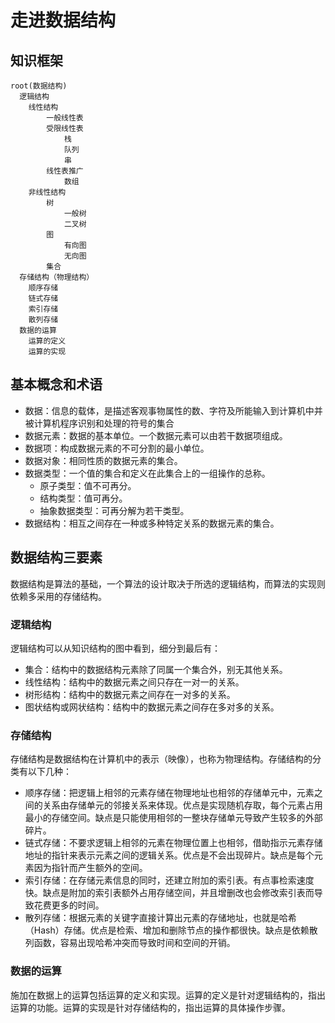 # 走进数据结构
## 知识框架
```mindmap
root(数据结构)
  逻辑结构
    线性结构
        一般线性表
        受限线性表
            栈
            队列
            串
        线性表推广
            数组
    非线性结构
        树
            一般树
            二叉树
        图
            有向图
            无向图
        集合
  存储结构（物理结构）
    顺序存储
    链式存储
    索引存储
    散列存储
  数据的运算
    运算的定义
    运算的实现
```

## 基本概念和术语
- 数据：信息的载体，是描述客观事物属性的数、字符及所能输入到计算机中并被计算机程序识别和处理的符号的集合
- 数据元素：数据的基本单位。一个数据元素可以由若干数据项组成。
- 数据项：构成数据元素的不可分割的最小单位。
- 数据对象：相同性质的数据元素的集合。
- 数据类型：一个值的集合和定义在此集合上的一组操作的总称。
    - 原子类型：值不可再分。
    - 结构类型：值可再分。
    - 抽象数据类型：可再分解为若干类型。
- 数据结构：相互之间存在一种或多种特定关系的数据元素的集合。

## 数据结构三要素
数据结构是算法的基础，一个算法的设计取决于所选的逻辑结构，而算法的实现则依赖多采用的存储结构。

### 逻辑结构
逻辑结构可以从知识结构的图中看到，细分到最后有：

- 集合：结构中的数据结构元素除了同属一个集合外，别无其他关系。
- 线性结构：结构中的数据元素之间只存在一对一的关系。
- 树形结构：结构中的数据元素之间存在一对多的关系。
- 图状结构或网状结构：结构中的数据元素之间存在多对多的关系。

### 存储结构
存储结构是数据结构在计算机中的表示（映像），也称为物理结构。存储结构的分类有以下几种：

- 顺序存储：把逻辑上相邻的元素存储在物理地址也相邻的存储单元中，元素之间的关系由存储单元的邻接关系来体现。优点是实现随机存取，每个元素占用最小的存储空间。缺点是只能使用相邻的一整块存储单元导致产生较多的外部碎片。
- 链式存储：不要求逻辑上相邻的元素在物理位置上也相邻，借助指示元素存储地址的指针来表示元素之间的逻辑关系。优点是不会出现碎片。缺点是每个元素因为指针而产生额外的空间。
- 索引存储：在存储元素信息的同时，还建立附加的索引表。有点事检索速度快。缺点是附加的索引表额外占用存储空间，并且增删改也会修改索引表而导致花费更多的时间。
- 散列存储：根据元素的关键字直接计算出元素的存储地址，也就是哈希（Hash）存储。优点是检索、增加和删除节点的操作都很快。缺点是依赖散列函数，容易出现哈希冲突而导致时间和空间的开销。

### 数据的运算
施加在数据上的运算包括运算的定义和实现。运算的定义是针对逻辑结构的，指出运算的功能。运算的实现是针对存储结构的，指出运算的具体操作步骤。